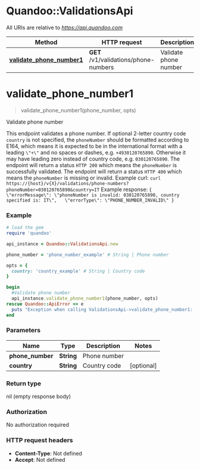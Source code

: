 # Quandoo::ValidationsApi

All URIs are relative to *https://api.quandoo.com*

Method | HTTP request | Description
------------- | ------------- | -------------
[**validate_phone_number1**](ValidationsApi.md#validate_phone_number1) | **GET** /v1/validations/phone-numbers | Validate phone number


# **validate_phone_number1**
> validate_phone_number1(phone_number, opts)

Validate phone number

This endpoint validates a phone number.  If optional 2-letter country code `country` is not specified, the `phoneNumber` should be formatted according to E164, which means it is expected to be in the international format with a leading `\"+\"` and no spaces or dashes, e.g. `+4930120765890`. Otherwise it may have leading zero instead of country code, e.g. `030120765890`.  The endpoint will return a status `HTTP 200` which means the `phoneNumber` is successfully validated. The endpoint will return a status `HTTP 400` which means the `phoneNumber` is missing or invalid.  Example curl: ``` curl https://{host}/v{X}/validations/phone-numbers?phoneNumber=030120765890&country=IT ```  Example response: ``` {   \"errorMessage\": \"phoneNumber is invalid: 030120765890, country specified is: IT\",   \"errorType\": \"PHONE_NUMBER_INVALID\" } ``` 

### Example
```ruby
# load the gem
require 'quandoo'

api_instance = Quandoo::ValidationsApi.new

phone_number = 'phone_number_example' # String | Phone number

opts = { 
  country: 'country_example' # String | Country code
}

begin
  #Validate phone number
  api_instance.validate_phone_number1(phone_number, opts)
rescue Quandoo::ApiError => e
  puts "Exception when calling ValidationsApi->validate_phone_number1: #{e}"
end
```

### Parameters

Name | Type | Description  | Notes
------------- | ------------- | ------------- | -------------
 **phone_number** | **String**| Phone number | 
 **country** | **String**| Country code | [optional] 

### Return type

nil (empty response body)

### Authorization

No authorization required

### HTTP request headers

 - **Content-Type**: Not defined
 - **Accept**: Not defined



